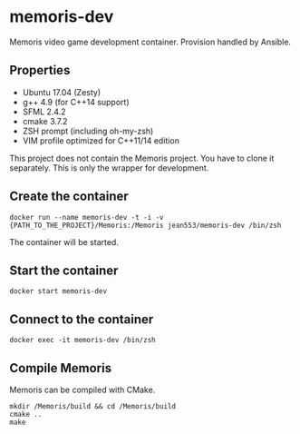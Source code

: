 # memoris-dev

Memoris video game development container. Provision handled by Ansible.

## Properties

* Ubuntu 17.04 (Zesty)
* g++ 4.9 (for C++14 support)
* SFML 2.4.2
* cmake 3.7.2
* ZSH prompt (including oh-my-zsh)
* VIM profile optimized for C++11/14 edition

This project does not contain the Memoris project. You have to clone it separately. This is only the wrapper for development.

## Create the container

```
docker run --name memoris-dev -t -i -v {PATH_TO_THE_PROJECT}/Memoris:/Memoris jean553/memoris-dev /bin/zsh
```

The container will be started.

## Start the container

```
docker start memoris-dev
```

## Connect to the container

```
docker exec -it memoris-dev /bin/zsh
```

## Compile Memoris

Memoris can be compiled with CMake.

```
mkdir /Memoris/build && cd /Memoris/build
cmake ..
make
```
